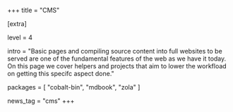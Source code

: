+++
title = "CMS"

[extra]

level = 4

intro = "Basic pages and compiling source content into full websites to be served are one of the fundamental features of the web as we have it today. On this page we cover helpers and projects that aim to lower the workfload on getting this specifc aspect done."

packages = [
  "cobalt-bin",
  "mdbook",
  "zola"
]

news_tag = "cms"
+++
